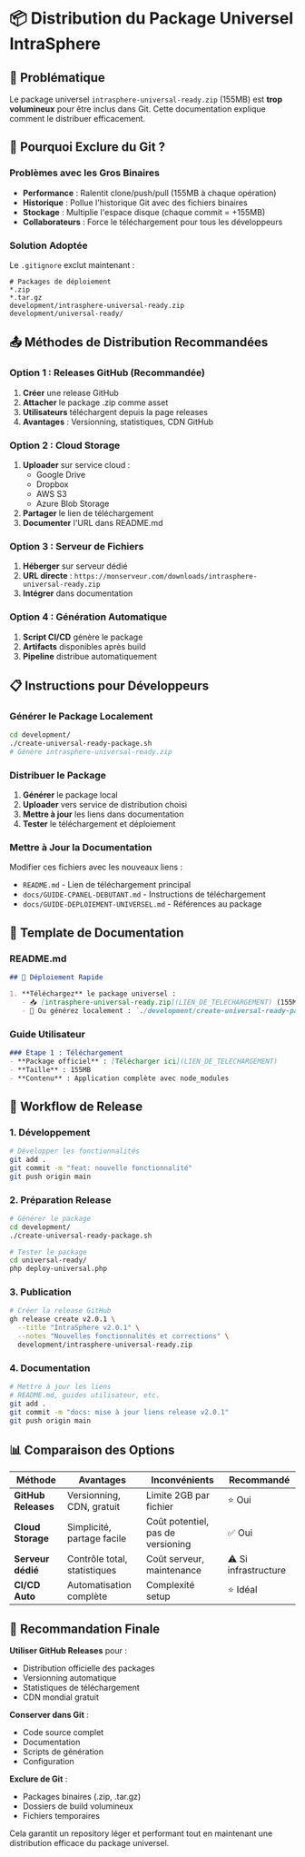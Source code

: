# 📦 Distribution du Package Universel IntraSphere

## 🎯 Problématique

Le package universel `intrasphere-universal-ready.zip` (155MB) est **trop volumineux** pour être inclus dans Git. Cette documentation explique comment le distribuer efficacement.

## 🚫 Pourquoi Exclure du Git ?

### Problèmes avec les Gros Binaires
- **Performance** : Ralentit clone/push/pull (155MB à chaque opération)
- **Historique** : Pollue l'historique Git avec des fichiers binaires
- **Stockage** : Multiplie l'espace disque (chaque commit = +155MB)
- **Collaborateurs** : Force le téléchargement pour tous les développeurs

### Solution Adoptée
Le `.gitignore` exclut maintenant :
```gitignore
# Packages de déploiement
*.zip
*.tar.gz
development/intrasphere-universal-ready.zip
development/universal-ready/
```

## 📤 Méthodes de Distribution Recommandées

### Option 1 : Releases GitHub (Recommandée)
1. **Créer** une release GitHub
2. **Attacher** le package .zip comme asset
3. **Utilisateurs** téléchargent depuis la page releases
4. **Avantages** : Versionning, statistiques, CDN GitHub

### Option 2 : Cloud Storage
1. **Uploader** sur service cloud :
   - Google Drive
   - Dropbox
   - AWS S3
   - Azure Blob Storage
2. **Partager** le lien de téléchargement
3. **Documenter** l'URL dans README.md

### Option 3 : Serveur de Fichiers
1. **Héberger** sur serveur dédié
2. **URL directe** : `https://monserveur.com/downloads/intrasphere-universal-ready.zip`
3. **Intégrer** dans documentation

### Option 4 : Génération Automatique
1. **Script CI/CD** génère le package
2. **Artifacts** disponibles après build
3. **Pipeline** distribue automatiquement

## 📋 Instructions pour Développeurs

### Générer le Package Localement
```bash
cd development/
./create-universal-ready-package.sh
# Génère intrasphere-universal-ready.zip
```

### Distribuer le Package
1. **Générer** le package local
2. **Uploader** vers service de distribution choisi
3. **Mettre à jour** les liens dans documentation
4. **Tester** le téléchargement et déploiement

### Mettre à Jour la Documentation
Modifier ces fichiers avec les nouveaux liens :
- `README.md` - Lien de téléchargement principal
- `docs/GUIDE-CPANEL-DEBUTANT.md` - Instructions de téléchargement
- `docs/GUIDE-DEPLOIEMENT-UNIVERSEL.md` - Références au package

## 🔗 Template de Documentation

### README.md
```markdown
## 🚀 Déploiement Rapide

1. **Téléchargez** le package universel :
   - 📥 [intrasphere-universal-ready.zip](LIEN_DE_TELECHARGEMENT) (155MB)
   - 🔗 Ou générez localement : `./development/create-universal-ready-package.sh`
```

### Guide Utilisateur
```markdown
### Étape 1 : Téléchargement
- **Package officiel** : [Télécharger ici](LIEN_DE_TELECHARGEMENT)
- **Taille** : 155MB
- **Contenu** : Application complète avec node_modules
```

## 🔄 Workflow de Release

### 1. Développement
```bash
# Développer les fonctionnalités
git add .
git commit -m "feat: nouvelle fonctionnalité"
git push origin main
```

### 2. Préparation Release
```bash
# Générer le package
cd development/
./create-universal-ready-package.sh

# Tester le package
cd universal-ready/
php deploy-universal.php
```

### 3. Publication
```bash
# Créer la release GitHub
gh release create v2.0.1 \
  --title "IntraSphere v2.0.1" \
  --notes "Nouvelles fonctionnalités et corrections" \
  development/intrasphere-universal-ready.zip
```

### 4. Documentation
```bash
# Mettre à jour les liens
# README.md, guides utilisateur, etc.
git add .
git commit -m "docs: mise à jour liens release v2.0.1"
git push origin main
```

## 📊 Comparaison des Options

| Méthode | Avantages | Inconvénients | Recommandé |
|---------|-----------|---------------|------------|
| **GitHub Releases** | Versionning, CDN, gratuit | Limite 2GB par fichier | ⭐ Oui |
| **Cloud Storage** | Simplicité, partage facile | Coût potentiel, pas de versioning | ✅ Oui |
| **Serveur dédié** | Contrôle total, statistiques | Coût serveur, maintenance | ⚠️ Si infrastructure |
| **CI/CD Auto** | Automatisation complète | Complexité setup | ⭐ Idéal |

## 🎯 Recommandation Finale

**Utiliser GitHub Releases** pour :
- Distribution officielle des packages
- Versionning automatique
- Statistiques de téléchargement
- CDN mondial gratuit

**Conserver dans Git** :
- Code source complet
- Documentation
- Scripts de génération
- Configuration

**Exclure de Git** :
- Packages binaires (.zip, .tar.gz)
- Dossiers de build volumineux
- Fichiers temporaires

Cela garantit un repository léger et performant tout en maintenant une distribution efficace du package universel.